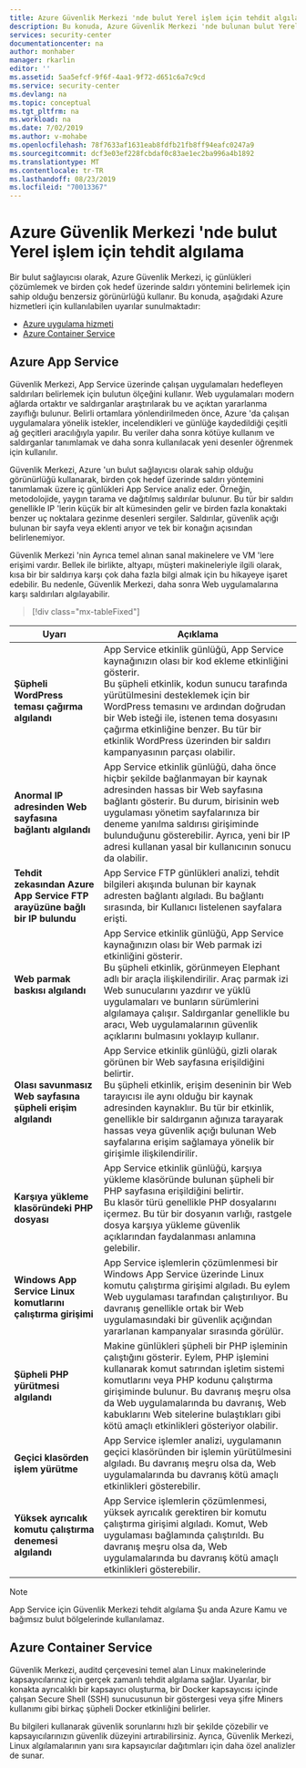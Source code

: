 ```yaml
---
title: Azure Güvenlik Merkezi 'nde bulut Yerel işlem için tehdit algılama | Microsoft Docs
description: Bu konuda, Azure Güvenlik Merkezi 'nde bulunan bulut Yerel işlem uyarıları sunulmaktadır.
services: security-center
documentationcenter: na
author: monhaber
manager: rkarlin
editor: ''
ms.assetid: 5aa5efcf-9f6f-4aa1-9f72-d651c6a7c9cd
ms.service: security-center
ms.devlang: na
ms.topic: conceptual
ms.tgt_pltfrm: na
ms.workload: na
ms.date: 7/02/2019
ms.author: v-mohabe
ms.openlocfilehash: 78f7633af1631eab8fdfb21fb8ff94eafc0247a9
ms.sourcegitcommit: dcf3e03ef228fcbdaf0c83ae1ec2ba996a4b1892
ms.translationtype: MT
ms.contentlocale: tr-TR
ms.lasthandoff: 08/23/2019
ms.locfileid: "70013367"
---
```

# <a name="threat-detection-for-cloud-native-compute-in-azure-security-center"></a>Azure Güvenlik Merkezi 'nde bulut Yerel işlem için tehdit algılama

Bir bulut sağlayıcısı olarak, Azure Güvenlik Merkezi, iç günlükleri çözümlemek ve birden çok hedef üzerinde saldırı yöntemini belirlemek için sahip olduğu benzersiz görünürlüğü kullanır. Bu konuda, aşağıdaki Azure hizmetleri için kullanılabilen uyarılar sunulmaktadır:

* [Azure uygulama hizmeti](#app-services)
* [Azure Container Service](#azure-containers) 

## Azure App Service<a name="app-services"></a>

Güvenlik Merkezi, App Service üzerinde çalışan uygulamaları hedefleyen saldırıları belirlemek için bulutun ölçeğini kullanır. Web uygulamaları modern ağlarda ortaktır ve saldırganlar araştırılarak bu ve açıktan yararlanma zayıflığı bulunur. Belirli ortamlara yönlendirilmeden önce, Azure 'da çalışan uygulamalara yönelik istekler, incelendikleri ve günlüğe kaydedildiği çeşitli ağ geçitleri aracılığıyla yapılır. Bu veriler daha sonra kötüye kullanım ve saldırganlar tanımlamak ve daha sonra kullanılacak yeni desenler öğrenmek için kullanılır.

Güvenlik Merkezi, Azure 'un bulut sağlayıcısı olarak sahip olduğu görünürlüğü kullanarak, birden çok hedef üzerinde saldırı yöntemini tanımlamak üzere iç günlükleri App Service analiz eder. Örneğin, metodolojide, yaygın tarama ve dağıtılmış saldırılar bulunur. Bu tür bir saldırı genellikle IP 'lerin küçük bir alt kümesinden gelir ve birden fazla konaktaki benzer uç noktalara gezinme desenleri sergiler. Saldırılar, güvenlik açığı bulunan bir sayfa veya eklenti arıyor ve tek bir konağın açısından belirlenemiyor.

Güvenlik Merkezi 'nin Ayrıca temel alınan sanal makinelere ve VM 'lere erişimi vardır. Bellek ile birlikte, altyapı, müşteri makineleriyle ilgili olarak, kısa bir bir saldırıya karşı çok daha fazla bilgi almak için bu hikayeye işaret edebilir. Bu nedenle, Güvenlik Merkezi, daha sonra Web uygulamalarına karşı saldırıları algılayabilir.

> [!div class="mx-tableFixed"]

|Uyarı|Açıklama|
|---|---|
|**Şüpheli WordPress teması çağırma algılandı**|App Service etkinlik günlüğü, App Service kaynağınızın olası bir kod ekleme etkinliğini gösterir.<br/> Bu şüpheli etkinlik, kodun sunucu tarafında yürütülmesini desteklemek için bir WordPress temasını ve ardından doğrudan bir Web isteği ile, istenen tema dosyasını çağırma etkinliğine benzer. Bu tür bir etkinlik WordPress üzerinden bir saldırı kampanyasının parçası olabilir.|
|**Anormal IP adresinden Web sayfasına bağlantı algılandı**|App Service etkinlik günlüğü, daha önce hiçbir şekilde bağlanmayan bir kaynak adresinden hassas bir Web sayfasına bağlantı gösterir. Bu durum, birisinin web uygulaması yönetim sayfalarınıza bir deneme yanılma saldırısı girişiminde bulunduğunu gösterebilir. Ayrıca, yeni bir IP adresi kullanan yasal bir kullanıcının sonucu da olabilir.|
|**Tehdit zekasından Azure App Service FTP arayüzüne bağlı bir IP bulundu**|App Service FTP günlükleri analizi, tehdit bilgileri akışında bulunan bir kaynak adresten bağlantı algıladı. Bu bağlantı sırasında, bir Kullanıcı listelenen sayfalara erişti.|
|**Web parmak baskısı algılandı**|App Service etkinlik günlüğü, App Service kaynağınızın olası bir Web parmak izi etkinliğini gösterir. <br/>Bu şüpheli etkinlik, görünmeyen Elephant adlı bir araçla ilişkilendirilir. Araç parmak izi Web sunucularını yazdırır ve yüklü uygulamaları ve bunların sürümlerini algılamaya çalışır. Saldırganlar genellikle bu aracı, Web uygulamalarının güvenlik açıklarını bulmasını yoklayıp kullanır.|
|**Olası savunmasız Web sayfasına şüpheli erişim algılandı**|App Service etkinlik günlüğü, gizli olarak görünen bir Web sayfasına erişildiğini belirtir. <br/>Bu şüpheli etkinlik, erişim deseninin bir Web tarayıcısı ile aynı olduğu bir kaynak adresinden kaynaklıır. Bu tür bir etkinlik, genellikle bir saldırganın ağınıza tarayarak hassas veya güvenlik açığı bulunan Web sayfalarına erişim sağlamaya yönelik bir girişimle ilişkilendirilir.|
|**Karşıya yükleme klasöründeki PHP dosyası**|App Service etkinlik günlüğü, karşıya yükleme klasöründe bulunan şüpheli bir PHP sayfasına erişildiğini belirtir. <br/>Bu klasör türü genellikle PHP dosyalarını içermez. Bu tür bir dosyanın varlığı, rastgele dosya karşıya yükleme güvenlik açıklarından faydalanması anlamına gelebilir.|
|**Windows App Service Linux komutlarını çalıştırma girişimi**|App Service işlemlerin çözümlenmesi bir Windows App Service üzerinde Linux komutu çalıştırma girişimi algıladı. Bu eylem Web uygulaması tarafından çalıştırılıyor. Bu davranış genellikle ortak bir Web uygulamasındaki bir güvenlik açığından yararlanan kampanyalar sırasında görülür.|
|**Şüpheli PHP yürütmesi algılandı**|Makine günlükleri şüpheli bir PHP işleminin çalıştığını gösterir. Eylem, PHP işlemini kullanarak komut satırından işletim sistemi komutlarını veya PHP kodunu çalıştırma girişiminde bulunur. Bu davranış meşru olsa da Web uygulamalarında bu davranış, Web kabuklarını Web sitelerine bulaştıkları gibi kötü amaçlı etkinlikleri gösteriyor olabilir.|
|**Geçici klasörden işlem yürütme**|App Service işlemler analizi, uygulamanın geçici klasöründen bir işlemin yürütülmesini algıladı. Bu davranış meşru olsa da, Web uygulamalarında bu davranış kötü amaçlı etkinlikleri gösterebilir.|
|**Yüksek ayrıcalık komutu çalıştırma denemesi algılandı**|App Service işlemlerin çözümlenmesi, yüksek ayrıcalık gerektiren bir komutu çalıştırma girişimi algıladı. Komut, Web uygulaması bağlamında çalıştırıldı. Bu davranış meşru olsa da, Web uygulamalarında bu davranış kötü amaçlı etkinlikleri gösterebilir.|

> [!NOTE]
> App Service için Güvenlik Merkezi tehdit algılama Şu anda Azure Kamu ve bağımsız bulut bölgelerinde kullanılamaz.

## Azure Container Service<a name="azure-containers"></a>

Güvenlik Merkezi, auditd çerçevesini temel alan Linux makinelerinde kapsayıcılarınız için gerçek zamanlı tehdit algılama sağlar. Uyarılar, bir konakta ayrıcalıklı bir kapsayıcı oluşturma, bir Docker kapsayıcısı içinde çalışan Secure Shell (SSH) sunucusunun bir göstergesi veya şifre Miners kullanımı gibi birkaç şüpheli Docker etkinliğini belirler. 

Bu bilgileri kullanarak güvenlik sorunlarını hızlı bir şekilde çözebilir ve kapsayıcılarınızın güvenlik düzeyini artırabilirsiniz. Ayrıca, Güvenlik Merkezi, Linux algılamalarının yanı sıra kapsayıcılar dağıtımları için daha özel analizler de sunar.
